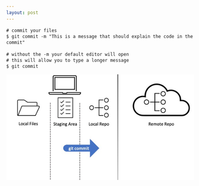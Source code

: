 ```yaml
---
layout: post
---
```


```shell
# commit your files
$ git commit -m "This is a message that should explain the code in the commit"

# without the -m your default editor will open
# this will allow you to type a longer message
$ git commit 
```

![image info](./images/layers6.jpg)